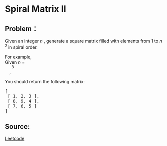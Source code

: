 # Spiral Matrix II

## Problem：

<div class="question-content">
 <p>
 </p>
 <p>
  Given an integer
  <i>
   n
  </i>
  , generate a square matrix filled with elements from 1 to
  <i>
   n
  </i>
  <sup>
   2
  </sup>
  in spiral order.
 </p>
 <p>
  For example,
  <br/>
  Given
  <i>
   n
  </i>
  =
  <code>
   3
  </code>
  ,
 </p>
 You should return the following matrix:
 <pre>
[
 [ 1, 2, 3 ],
 [ 8, 9, 4 ],
 [ 7, 6, 5 ]
]
</pre>
</div>


## Source:
[Leetcode](https://leetcode.com/problems/spiral-matrix-ii/)
